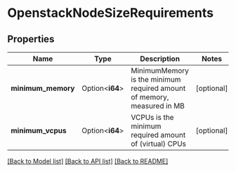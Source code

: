 # OpenstackNodeSizeRequirements

## Properties

Name | Type | Description | Notes
------------ | ------------- | ------------- | -------------
**minimum_memory** | Option<**i64**> | MinimumMemory is the minimum required amount of memory, measured in MB | [optional]
**minimum_vcpus** | Option<**i64**> | VCPUs is the minimum required amount of (virtual) CPUs | [optional]

[[Back to Model list]](../README.md#documentation-for-models) [[Back to API list]](../README.md#documentation-for-api-endpoints) [[Back to README]](../README.md)


